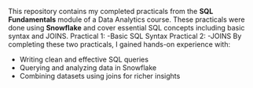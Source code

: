 This repository contains my completed practicals from the **SQL Fundamentals** module of a Data Analytics course. These practicals were done using **Snowflake** and cover essential SQL concepts including basic syntax and JOINS.
Practical 1:
-Basic SQL Syntax
Practical 2:
-JOINS
By completing these two practicals, I gained hands-on experience with:
- Writing clean and effective SQL queries
- Querying and analyzing data in Snowflake
- Combining datasets using joins for richer insights
